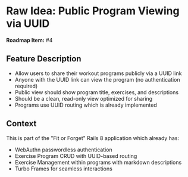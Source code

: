 # Raw Idea: Public Program Viewing via UUID

**Roadmap Item:** #4

## Feature Description

- Allow users to share their workout programs publicly via a UUID link
- Anyone with the UUID link can view the program (no authentication required)
- Public view should show program title, exercises, and descriptions
- Should be a clean, read-only view optimized for sharing
- Programs use UUID routing which is already implemented

## Context

This is part of the "Fit or Forget" Rails 8 application which already has:
- WebAuthn passwordless authentication
- Exercise Program CRUD with UUID-based routing
- Exercise Management within programs with markdown descriptions
- Turbo Frames for seamless interactions
